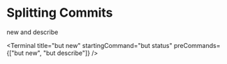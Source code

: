 # Splitting Commits

new and describe

<Terminal
  title="but new"
  startingCommand="but status"
  preCommands={["but new", "but describe"]}
/>
